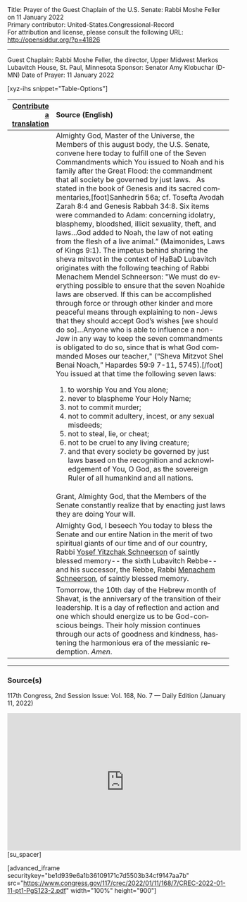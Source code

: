 <html>
<head></head>
<body>
Title: Prayer of the Guest Chaplain of the U.S. Senate: Rabbi Moshe Feller on 11 January 2022<br />
Primary contributor: United-States.Congressional-Record<br />
For attribution and license, please consult the following URL: <a href="http://opensiddur.org/?p=41826">http://opensiddur.org/?p=41826</a>
<p />
<hr />

Guest Chaplain: Rabbi Moshe Feller, the director, Upper Midwest Merkos Lubavitch House, St. Paul, Minnesota
Sponsor: Senator Amy Klobuchar (D-MN)
Date of Prayer: 11 January 2022

[xyz-ihs snippet="Table-Options"]<table style="margin-left: auto; margin-right: auto;" class="draggable">
<thead><tr><th id="x" style="text-align: right;"><a href="/contributing/upload/">Contribute a translation</a></th><th style="text-align: left;">Source (English)</th></tr></thead>
<tbody>
<tr><td style="vertical-align:top;">
<div class="liturgy" lang="he">

</span></div></td>
 
<td style="vertical-align:top;">
<div class="english" lang="en">
Almighty God, Master of the Universe, 
the Members of this august body, the U.S. Senate, 
convene here today to fulfill one of the Seven Commandments 
which You issued to Noah and his family after the Great Flood:
the commandment that all society be governed by just laws.   
&nbsp;
As stated in the book of Genesis and its sacred commentaries,[foot]Sanhedrin 56a; cf. Tosefta Avodah Zarah 8:4 and Genesis Rabbah 34:8. Six items were commanded to Adam: concerning idolatry, blasphemy, bloodshed, illicit sexuality, theft, and laws…God added to Noah, the law of not eating from the flesh of a live animal.” (Maimonides, Laws of Kings 9:1). The impetus behind sharing the sheva mitsvot in the context of ḤaBaD Lubavitch originates with the following teaching of Rabbi Menachem Mendel Schneerson: "We must do everything possible to ensure that the seven Noahide laws are observed. If this can be accomplished through force or through other kinder and more peaceful means through explaining to non-Jews that they should accept God’s wishes [we should do so]…Anyone who is able to influence a non-Jew in any way to keep the seven commandments is obligated to do so, since that is what God commanded Moses our teacher," (“Sheva Mitzvot Shel Benai Noach,” Hapardes 59:9 7-11, 5745).[/foot]&nbsp;  
You issued at that time the following seven laws: 
<ol>
<li>to worship You and You alone;</li> 
<li>never to blaspheme Your Holy Name;</li>  
<li>not to commit murder;</li>  
<li>not to commit adultery, incest, or any sexual misdeeds;</li>  
<li>not to steal, lie, or cheat;</li>  
<li>not to be cruel to any living creature;</li>  
<li>and that every society be governed by just laws 
based on the recognition and acknowledgement of You, O God, 
as the sovereign Ruler of all humankind and all nations.</li> 
</ol>
</div></td></tr>


<tr><td style="vertical-align:top;">
<div class="liturgy" lang="he">

</span></div></td>
 
<td style="vertical-align:top;">
<div class="english" lang="en">
Grant, Almighty God, 
that the Members of the Senate constantly realize 
that by enacting just laws they are doing Your will. 
</div></td></tr>


<tr><td style="vertical-align:top;">
<div class="liturgy" lang="he">

</span></div></td>
 
<td style="vertical-align:top;">
<div class="english" lang="en">
Almighty God, I beseech You today 
to bless the Senate and our entire Nation 
in the merit of two spiritual giants 
of our time and of our country, 
Rabbi <a href="https://en.wikipedia.org/wiki/Yosef_Yitzchak_Schneersohn">Yosef Yitzchak Schneerson</a> of saintly blessed memory--
the sixth Lubavitch Rebbe--
and his successor, 
the Rebbe, Rabbi <a href="https://en.wikipedia.org/wiki/Menachem_Mendel_Schneerson">Menachem Schneerson</a>, of saintly blessed memory.
</div></td></tr>


<tr><td style="vertical-align:top;">
<div class="liturgy" lang="he">

</span></div></td>
 
<td style="vertical-align:top;">
<div class="english" lang="en">
Tomorrow, the 10th day of the Hebrew month of Shəvat, 
is the anniversary of the transition of their leadership. 
It is a day of reflection and action 
and one which should energize us 
to be God-conscious beings. 
Their holy mission continues 
through our acts of goodness and kindness, 
hastening the harmonious era 
of the messianic redemption. 
<em>Amen</em>.
</div></td></tr>
</tbody></table>

<hr />

<h3>Source(s)</h3>

117th Congress, 2nd Session
Issue: Vol. 168, No. 7 — Daily Edition (January 11, 2022)

<iframe width=530 height=312 src='https://www.c-span.org/video/standalone/?c4995595/user-clip-rabbi-moshe-feller-opening-prayer-01-11-2022' allowfullscreen='allowfullscreen' frameborder=0></iframe>[su_spacer]

[advanced_iframe securitykey="be1d939e6a1b36109171c7d5503b34cf9147aa7b" src="https://www.congress.gov/117/crec/2022/01/11/168/7/CREC-2022-01-11-pt1-PgS123-2.pdf" width="100%" height="900"]
</body>
</html>